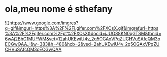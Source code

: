 # ola,meu nome é sthefany
![]https://www.google.com/imgres?q=gif&imgurl=https%3A%2F%2Fi.gifer.com%2FXOsX.gif&imgrefurl=https%3A%2F%2Fgifer.com%2Fpt%2FXOsX&docid=jJUO88KN0qGTSM&tbnid=6wAj2BhG1MUFWM&vet=12ahUKEwiU4v_2q5OGAxVPqZUCHVuSAfcQM3oECGwQAA..i&w=383&h=480&hcb=2&ved=2ahUKEwiU4v_2q5OGAxVPqZUCHVuSAfcQM3oECGwQAA

